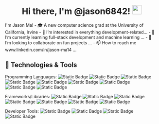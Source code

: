 <div align="center"><h1>Hi there, I'm @jason6842! <img src="https://media.giphy.com/media/hvRJCLFzcasrR4ia7z/giphy.gif" width="30px"/></h1></div>
I'm Jason Ma!
- 🎓 A new computer science grad at the University of California, Irvine
- 👀 I’m interested in everything development-related...
- 🌱 I’m currently learning full-stack development and machine learning ...
- 💞️ I’m looking to collaborate on fun projects ...
- 📫 How to reach me www.linkedin.com/in/jason-ma14 ...

<h2>🔧 Technologies & Tools</h2>

Programming Languages: ![Static Badge](https://img.shields.io/badge/Python-3776AB?style=for-the-badge&logo=python&logoColor=white) ![Static Badge](https://img.shields.io/badge/java-red?style=for-the-badge) ![Static Badge](https://img.shields.io/badge/C-A8B9CC?style=for-the-badge&logo=c&logoColor=white) ![Static Badge](https://img.shields.io/badge/C-00599C?style=for-the-badge&logo=c%2B%2B&logoColor=white)
![Static Badge](https://img.shields.io/badge/mysql-4479A1?style=for-the-badge&logo=mysql&logoColor=black) ![Static Badge](https://img.shields.io/badge/JAVASCRIPT-F7DF1E?style=for-the-badge&logo=javascript&logoColor=white) ![Static Badge](https://img.shields.io/badge/HTML5-E34F26?style=for-the-badge&logo=html5&logoColor=white) ![Static Badge](https://img.shields.io/badge/CSS3-1572B6?style=for-the-badge&logo=css3&logoColor=white) ![Static Badge](https://img.shields.io/badge/SWIFT-F05138?style=for-the-badge&logo=swift&logoColor=white)

Frameworks/Libraries: ![Static Badge](https://img.shields.io/badge/REACT-61DAFB?style=for-the-badge&logo=react&logoColor=black) ![Static Badge](https://img.shields.io/badge/Angular-red?style=for-the-badge&logo=angular&logoColor=white) ![Static Badge](https://img.shields.io/badge/Ionic-3880FF?style=for-the-badge&logo=ionic&logoColor=white) ![Static Badge](https://img.shields.io/badge/Bootstrap-7952B3?style=for-the-badge&logo=bootstrap&logoColor=white) ![Static Badge](https://img.shields.io/badge/Node.js-5FA04E?style=for-the-badge&logo=node.js&logoColor=white) ![Static Badge](https://img.shields.io/badge/Mongodb-47A248?style=for-the-badge&logo=mongodb&logoColor=white) ![Static Badge](https://img.shields.io/badge/django-092E20?style=for-the-badge&logo=django&logoColor=white)

Developer Tools: ![Static Badge](https://img.shields.io/badge/git-F05032?style=for-the-badge&logo=git&logoColor=white) ![Static Badge](https://img.shields.io/badge/postman-FF6C37?style=for-the-badge&logo=postman&logoColor=white) ![Static Badge](https://img.shields.io/badge/docker-2496ED?style=for-the-badge&logo=docker&logoColor=white)  ![Static Badge](https://img.shields.io/badge/linux-FCC624?style=for-the-badge&logo=linux&logoColor=black)



<!---
jason6842/jason6842 is a ✨ special ✨ repository because its `README.md` (this file) appears on your GitHub profile.
You can click the Preview link to take a look at your changes.
--->
